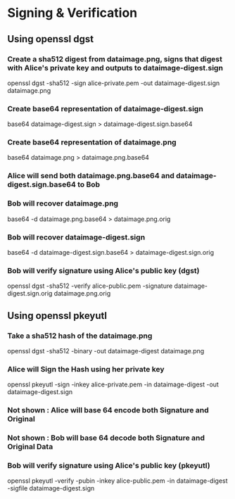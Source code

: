 # Signing & Verification

## Using openssl dgst

### Create a sha512 digest from dataimage.png, signs that digest with Alice's private key and outputs to dataimage-digest.sign

openssl dgst -sha512 -sign alice-private.pem -out dataimage-digest.sign dataimage.png

### Create base64 representation of dataimage-digest.sign

base64 dataimage-digest.sign > dataimage-digest.sign.base64

### Create base64 representation of dataimage.png

base64 dataimage.png > dataimage.png.base64

### Alice will send both dataimage.png.base64 and dataimage-digest.sign.base64 to Bob

### Bob will recover dataimage.png

base64 -d dataimage.png.base64 > dataimage.png.orig

### Bob will recover dataimage-digest.sign

base64 -d dataimage-digest.sign.base64 > dataimage-digest.sign.orig

### Bob will verify signature using Alice's public key (dgst)

openssl dgst -sha512 -verify alice-public.pem -signature dataimage-digest.sign.orig dataimage.png.orig

## Using openssl pkeyutl

### Take a sha512 hash of the dataimage.png

openssl dgst -sha512 -binary -out dataimage-digest dataimage.png

### Alice will Sign the Hash using her private key

openssl pkeyutl -sign -inkey alice-private.pem -in dataimage-digest -out dataimage-digest.sign

### Not shown : Alice will base 64 encode both Signature and Original

### Not shown : Bob will base 64 decode both Signature and Original Data

### Bob will verify signature using Alice's public key (pkeyutl)

openssl pkeyutl -verify -pubin -inkey alice-public.pem  -in dataimage-digest -sigfile dataimage-digest.sign
